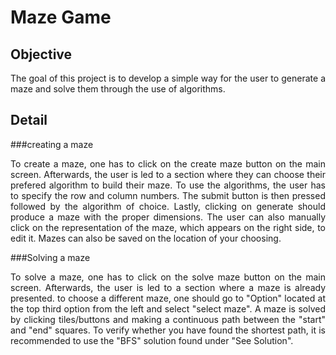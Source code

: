 # Maze Game
## Objective
<p align="justify">
The goal of this project is to develop a simple way for the user to generate a maze and solve them through the use of algorithms.
</p>

## Detail

###creating a maze
<p align="justify">
To create a maze, one has to click on the create maze button on the main screen. Afterwards, the user is led to a section where they can choose their prefered algorithm to build their maze.
To use the algorithms, the user has to specify the row and column numbers. The submit button is then pressed followed by the algorithm of choice. Lastly, clicking on generate should produce a maze with the proper dimensions.
The user can also manually click on the representation of the maze, which appears on the right side, to edit it. Mazes can also be saved on the location of your choosing.
</p>

###Solving a maze
<p align="justify">
To solve a maze, one has to click on the solve maze button on the main screen. Afterwards, the user is led to a section where a maze is already presented. to choose a different maze, one should go to "Option" located at the top third option from the left and select "select maze". 
A maze is solved by clicking tiles/buttons and making a continuous path between the "start" and "end" squares. To verify whether you have found the shortest path, it is recommended to use the "BFS" solution found under "See Solution".
</p>
